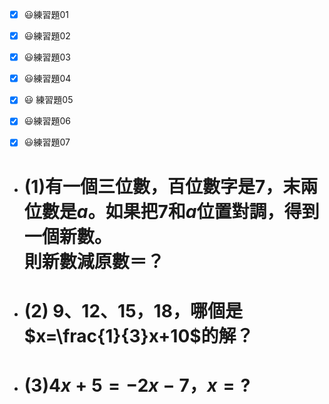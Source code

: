 - [x] :smiley:練習題01
<!--
https://www.learnmode.net/knowledge/version
-->
<!--
- #### 有一分數，其分子比分母的5倍少3，試問：<br>(1)若分母是<font color=#FF0000> $x$</font>，則此分數為何？<br>(2)若分子是<font color=#FF0000> $y$</font>，則此分數為何？

***
 - #### 一袋桃子分給一群人，若每人分得3個，則剩下4個。試問：<br>(1)若分給$x$人，則桃子共有幾個？<br>(2)若桃子共有$y$個，則分給多少人？

---
 - #### 7-11冰棒促銷方式如下：<br>若買3支冰棒，再加2元，則再送2支冰棒。<br>若按促銷方式，購買5支冰棒，一共付$x$元，則冰棒一支原價多少錢？  
   
1. (1)$\frac{5x-3}{x}$&nbsp;&nbsp;&nbsp;&nbsp;(2)$\frac{5y}{y+3}$
2. (1)$3x+4$&nbsp;&nbsp;&nbsp;(2)$\frac{y-4}{3}$
3. $\frac{x-2}{3}$
    
-->

- [x] :smiley:練習題02
<!--
- #### (1) 某物品每件成本為$x$元，若照成本加三成作為定價，再照定價的七折出售，則此1件物品可賺 ( 或賠 ) 多少元？ 
- #### (2)阿姨買一包糖果，將其中的一半又多兩顆給姊姊，再將剩下的一半又多3顆給妹妹。若一包糖果有$a$顆，試問妹妹拿走了幾顆？
- #### (3)化簡：<br>
    - ####  $4y-5[y-6(1-2y)]-3=？$ 
    - ####  $3(2x-7）-2(5x-3)=？$
    - ####  $2x-[6-(3x-4)]=？$

 (1) $賠0.09x$ 
 (2) $10a＋( a－3 )$ 
 (3) $\frac{-13y-4}{3}$
-->

- [x] :smiley:練習題03
<!--
- # (1)$\frac{-2x+1}{3}-\frac{x-1}{4}=?$
- # (2)$(4x-3)-[7x-2(5x-3)]-1=?$
- # (3)$\frac{2}{3}[\frac{1}{2}(x-4)-1]-2=?$
- # (4)$-\frac{1}{5}(-5x+10)-3(4-5x)=?$
- # (5)$(6x+18)\div6-(10x+5)\div5=?$

 (1) $\frac{-11x+7}{12}$ 
 (2) $7x-10$
 (3) $\frac{x-12}{3}$
 (4) $16x-14$
 (5) $-x+2$
-->


- [X] :smiley:練習題04
 <!--
- # (1)$4(3x+2)-2[(6x-1)-2(x-3)]=？$
- # (2)$\frac{2x-1}{6}-\frac{-5x-2}{3}=?$
- # (3)小華把身上<font color="red">$16$張紅牌</font>，$18$張黑牌混合後，分成甲乙兩堆。<br>如果甲堆中的<font color="red">紅牌</font>有$x$張，且甲堆中的<font color="red">紅牌</font>比乙堆中的黑牌多$5$張，則甲堆中的<font color="red">紅牌</font>和乙堆中的黑牌共有 ++?++ 張。
 (1) $4x-2$ 
 (2) $\frac{4x+1}{2}$
 (3) $2x-5$
-->

- [X] :smiley: 練習題05
<!--
- # (1) 當$x=-4$，則$\frac{x+10}{3}-\frac{x^2-1}{5}=?$
- # (2) 五年前父親的年齡是兒子的8倍。<br>若今年兒子是$x$歲，則五年後父親幾歲？
- # (3) $-\frac{7}{5}x-\frac{3}{5}(4x+3)-\frac{1}{5}(x+6)=?$
- #  答：<font color="black">(1) $-1$  (2) $8x-30$ (3) $-4x-3$</font>
-->

- [X] :smiley:練習題06
 <!--
- # (1) $A=x-2$，$B=-2x+7$，$C=3x-2$，<br>求$\frac{2}{3}A-\frac{1}{2}B+\frac{3}{4}C=?$
- # (2) 一條繩子對折三次後，此時繩長比桌子寬度少5，若桌子寬度為$y$，則繩長＝？
- # (3) 若連續七個偶數的總和為$2x$，則最小偶數＝？
 
 答：(1) $\frac{47x-76}{12}$ 
 (2) $8y-40$
 (3) $\frac{2}{7}x-6$
-->
 - [X] :smiley:練習題07
 - # (1)有一個三位數，百位數字是7，末兩位數是$a$。如果把$7$和$a$位置對調，得到一個新數。<br>則新數減原數＝？ 
- # (2) $9、12、15，18$，哪個是$x=\frac{1}{3}x+10$的解？
- # (3)$4x+5=-2x-7$，$x=?$
<!-- 
答：(1) $-693$ 
 (2) $8y-40$
 (3) 
 -->
